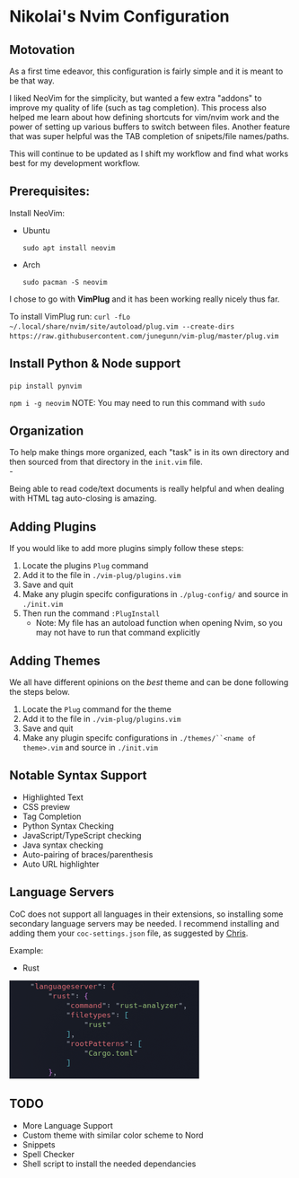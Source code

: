 # Nikolai's Nvim Configuration



## Motovation
As a first time edeavor, this configuration is fairly simple and it is meant 
to be that way.          

I liked NeoVim for the simplicity, but wanted a few extra "addons" to improve
my quality of life (such as tag completion). This process also helped me
learn about how defining shortcuts for vim/nvim work and the power of setting
up various buffers to switch between files. Another feature that was super 
helpful was the TAB completion of snipets/file names/paths.        

This will continue to be updated as I shift my workflow and find what works 
best for my development workflow. 

## Prerequisites:

Install NeoVim:
- Ubuntu
    ```
    sudo apt install neovim
    ```
- Arch
    ```
    sudo pacman -S neovim
    ```

I chose to go with **VimPlug** and it has been working really
nicely thus far. 

To install VimPlug run:
` curl -fLo ~/.local/share/nvim/site/autoload/plug.vim --create-dirs https://raw.githubusercontent.com/junegunn/vim-plug/master/plug.vim
`

## Install Python & Node support
`pip install pynvim`

`npm i -g neovim` NOTE: You may need to run this command with `sudo`

## Organization
To help make things more organized, each "task" is in its own directory
and then sourced from that directory in the `init.vim` file.       
    - 

Being able to read code/text documents is really helpful and when dealing
with HTML tag auto-closing is amazing. 

## Adding Plugins
If you would like to add more plugins simply follow these steps:
1. Locate the plugins `Plug` command 
2. Add it to the file in `./vim-plug/plugins.vim`
3. Save and quit
4. Make any plugin specifc configurations in `./plug-config/` and source in
`./init.vim`
5. Then run the command `:PlugInstall`
    - Note: My file has an autoload function when opening Nvim, so 
    you may not have to run that command explicitly


## Adding Themes
We all have different opinions on the *best* theme and can be done following
the steps below.
1. Locate the `Plug` command for the theme
2. Add it to the file in `./vim-plug/plugins.vim`
3. Save and quit
4. Make any plugin specifc configurations in `./themes/``<name of theme>.vim` and source in
`./init.vim`

## Notable Syntax Support
- Highlighted Text
- CSS preview
- Tag Completion
- Python Syntax Checking
- JavaScript/TypeScript checking
- Java syntax checking
- Auto-pairing of braces/parenthesis
- Auto URL highlighter

## Language Servers
CoC does not support all languages in their extensions, so installing
some secondary language servers may be needed. I recommend installing and
adding them your `coc-settings.json` file, as suggested by [Chris](https://www.chrisatmachine.com/).

Example:
- Rust

![Nikolai Config](./util/rust.png)

## TODO
- More Language Support
- Custom theme with similar color scheme to Nord
- Snippets
- Spell Checker
- Shell script to install the needed dependancies
